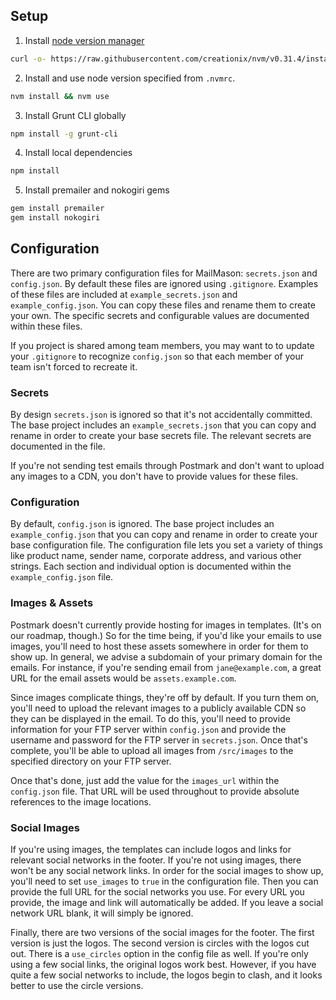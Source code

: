 ## Setup

1) Install [node version manager](https://github.com/creationix/nvm)
```bash
curl -o- https://raw.githubusercontent.com/creationix/nvm/v0.31.4/install.sh | bash
```

2) Install and use node version specified from `.nvmrc`.
```bash
nvm install && nvm use
```

3) Install Grunt CLI globally
```bash
npm install -g grunt-cli
```

4) Install local dependencies
```bash
npm install
```

5) Install premailer and nokogiri gems
```bash
gem install premailer
gem install nokogiri
```

## Configuration

There are two primary configuration files for MailMason: `secrets.json` and `config.json`. By default these files are ignored using `.gitignore`. Examples of these files are included at `example_secrets.json` and `example_config.json`. You can copy these files and rename them to create your own. The specific secrets and configurable values are documented within these files.

If you project is shared among team members, you may want to to update your `.gitignore` to recognize `config.json` so that each member of your team isn't forced to recreate it.

### Secrets

By design `secrets.json` is ignored so that it's not accidentally committed. The base project includes an `example_secrets.json` that you can copy and rename in order to create your base secrets file. The relevant secrets are documented in the file.

If you're not sending test emails through Postmark and don't want to upload any images to a CDN, you don't have to provide values for these files. 

### Configuration

By default, `config.json` is ignored. The base project includes an `example_config.json` that you can copy and rename in order to create your base configuration file. The configuration file lets you set a variety of things like product name, sender name, corporate address, and various other strings. Each section and individual option is documented within the `example_config.json` file.

### Images & Assets

Postmark doesn't currently provide hosting for images in templates. (It's on our roadmap, though.) So for the time being, if you'd like your emails to use images, you'll need to host these assets somewhere in order for them to show up. In general, we advise a subdomain of your primary domain for the emails. For instance, if you're sending email from `jane@example.com`, a great URL for the email assets would be `assets.example.com`.

Since images complicate things, they're off by default. If you turn them on, you'll need to upload the relevant images to a publicly available CDN so they can be displayed in the email. To do this, you'll need to provide information for your FTP server within `config.json` and provide the username and password for the FTP server in `secrets.json`. Once that's complete, you'll be able to upload all images from `/src/images` to  the specified directory on your FTP server.

Once that's done, just add the value for the `images_url` within the `config.json` file. That URL will be used throughout to provide absolute references to the image locations.

### Social Images

If you're using images, the templates can include logos and links for relevant social networks in the footer. If you're not using images, there won't be any social network links. In order for the social images to show up, you'll need to set `use_images` to `true` in the configuration file. Then you can provide the full URL for the social networks you use. For every URL you provide, the image and link will automatically be added. If you leave a social network URL blank, it will simply be ignored.

Finally, there are two versions of the social images for the footer. The first version is just the logos. The second version is circles with the logos cut out. There is a `use_circles` option in the config file as well. If you're only using a few social links, the original logos work best. However, if you have quite a few social networks to include, the logos begin to clash, and it looks better to use the circle versions.